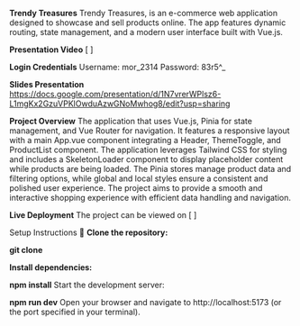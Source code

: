**Trendy Treasures**
Trendy Treasures, is an e-commerce web application designed to showcase and sell products online. The app features dynamic routing, state management, and a modern user interface built with Vue.js.

**Presentation Video**
[ ]

**Login Credentials**
Username: mor_2314
Password: 83r5^_

**Slides Presentation**
https://docs.google.com/presentation/d/1N7vrerWPlsz6-L1mgKx2GzuVPKlOwduAzwGNoMwhog8/edit?usp=sharing

**Project Overview**
The application that uses Vue.js, Pinia for state management, and Vue Router for navigation. It features a responsive layout with a main App.vue component integrating a Header, ThemeToggle, and ProductList component. The application leverages Tailwind CSS for styling and includes a SkeletonLoader component to display placeholder content while products are being loaded. The Pinia stores manage product data and filtering options, while global and local styles ensure a consistent and polished user experience. The project aims to provide a smooth and interactive shopping experience with efficient data handling and navigation.

**Live Deployment**
The project can be viewed on [ ]

Setup Instructions 📃
**Clone the repository:**

**git clone**

**Install dependencies:**

**npm install**
Start the development server:

**npm run dev**
Open your browser and navigate to http://localhost:5173 (or the port specified in your terminal).

